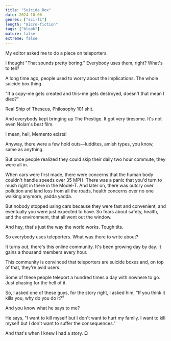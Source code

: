 ```yaml
---
title: "Suicide Box"
date: 2024-10-06
genres: ["sci-fi"]
length: "micro-fiction"
tags: ["bleak"]
mature: false
extreme: false
---
```

My editor asked me to do a piece on teleporters.

I thought "That sounds pretty boring." Everybody uses them, right? What's to tell?

A long time ago, people used to worry about the implications. The whole suicide box thing.

"If a copy-me gets created and this-me gets destroyed, doesn't that mean I died?"

Real Ship of Theseus, Philosophy 101 shit.

And everybody kept bringing up The Prestige. It got very tiresome. It's not even Nolan's best film.

I mean, hell, Memento exists!

Anyway, there were a few hold outs—luddites, amish types, you know, same as anything.

But once people realized they could skip their daily two hour commute, they were all in.

When cars were first made, there were concerns that the human body couldn't handle speeds over 35 MPH. There was a panic that you'd turn to mush right in there in the Model-T. And later on, there was outcry over pollution and land loss from all the roads, health concerns over no one walking anymore, yadda yadda.

But nobody stopped using cars because they were fast and convenient, and eventually you were just expected to have. So fears about safety, health, and the environment, that all went out the window.

And hey, that's just the way the world works. Tough tits.

So everybody uses teleporters. What was there to write about?

It turns out, there's this online community. It's been growing day by day. It gains a thousand members every hour.

This community is convinced that teleporters are suicide boxes and, on top of that, they're avid users.

Some of these people teleport a hundred times a day with nowhere to go. Just phasing for the hell of it.

So, I asked one of these guys, for the story right, I asked him, "If you think it kills you, why do you do it?"

And you know what he says to me?

He says, "I want to kill myself but I don't want to hurt my family. I want to kill myself but I don't want to suffer the consequences."

And that's when I knew I had a story. Ω
